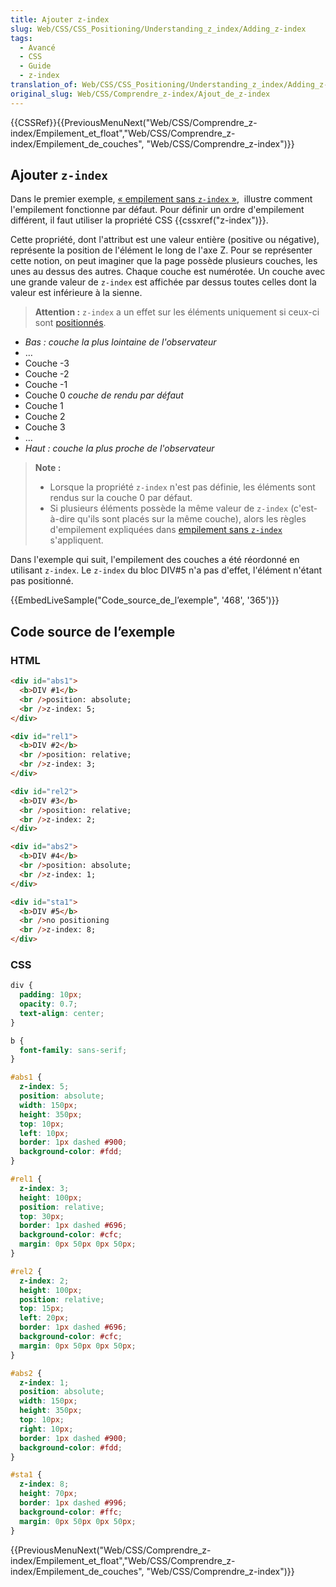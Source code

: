 ```yaml
---
title: Ajouter z-index
slug: Web/CSS/CSS_Positioning/Understanding_z_index/Adding_z-index
tags:
  - Avancé
  - CSS
  - Guide
  - z-index
translation_of: Web/CSS/CSS_Positioning/Understanding_z_index/Adding_z-index
original_slug: Web/CSS/Comprendre_z-index/Ajout_de_z-index
---
```

{{CSSRef}}{{PreviousMenuNext("Web/CSS/Comprendre_z-index/Empilement_et_float","Web/CSS/Comprendre_z-index/Empilement_de_couches", "Web/CSS/Comprendre_z-index")}}

## Ajouter `z-index`

Dans le premier exemple, [« empilement sans `z-index` »](/fr/docs/Web/CSS/CSS_Positioning/Understanding_z_index/Stacking_without_z-index),  illustre comment l'empilement fonctionne par défaut. Pour définir un ordre d'empilement différent, il faut utiliser la propriété CSS {{cssxref("z-index")}}.

Cette propriété, dont l'attribut est une valeur entière (positive ou négative), représente la position de l'élément le long de l'axe Z. Pour se représenter cette notion, on peut imaginer que la page possède plusieurs couches, les unes au dessus des autres. Chaque couche est numérotée. Un couche avec une grande valeur de `z-index` est affichée par dessus toutes celles dont la valeur est inférieure à la sienne.

> **Attention :** `z-index` a un effet sur les éléments uniquement si ceux-ci sont [positionnés](/fr/docs/Web/CSS/position).

- _Bas : couche la plus lointaine de l'observateur_
- …
- Couche -3
- Couche -2
- Couche -1
- Couche 0 _couche de rendu par défaut_
- Couche 1
- Couche 2
- Couche 3
- …
- _Haut : couche la plus proche de l'observateur_

> **Note :**
>
> - Lorsque la propriété `z-index` n'est pas définie, les éléments sont rendus sur la couche 0 par défaut.
> - Si plusieurs éléments possède la même valeur de `z-index` (c'est-à-dire qu'ils sont placés sur la même couche), alors les règles d'empilement expliquées dans [empilement sans `z-index`](/fr/docs/Web/CSS/CSS_Positioning/Understanding_z_index/Stacking_without_z-index) s'appliquent.

Dans l'exemple qui suit, l'empilement des couches a été réordonné en utilisant `z-index`. Le `z-index` du bloc DIV#5 n'a pas d'effet, l'élément n'étant pas positionné.

{{EmbedLiveSample("Code_source_de_l’exemple", '468', '365')}}

## **Code source de l’exemple**

### HTML

```html
<div id="abs1">
  <b>DIV #1</b>
  <br />position: absolute;
  <br />z-index: 5;
</div>

<div id="rel1">
  <b>DIV #2</b>
  <br />position: relative;
  <br />z-index: 3;
</div>

<div id="rel2">
  <b>DIV #3</b>
  <br />position: relative;
  <br />z-index: 2;
</div>

<div id="abs2">
  <b>DIV #4</b>
  <br />position: absolute;
  <br />z-index: 1;
</div>

<div id="sta1">
  <b>DIV #5</b>
  <br />no positioning
  <br />z-index: 8;
</div>
```

### CSS

```css
div {
  padding: 10px;
  opacity: 0.7;
  text-align: center;
}

b {
  font-family: sans-serif;
}

#abs1 {
  z-index: 5;
  position: absolute;
  width: 150px;
  height: 350px;
  top: 10px;
  left: 10px;
  border: 1px dashed #900;
  background-color: #fdd;
}

#rel1 {
  z-index: 3;
  height: 100px;
  position: relative;
  top: 30px;
  border: 1px dashed #696;
  background-color: #cfc;
  margin: 0px 50px 0px 50px;
}

#rel2 {
  z-index: 2;
  height: 100px;
  position: relative;
  top: 15px;
  left: 20px;
  border: 1px dashed #696;
  background-color: #cfc;
  margin: 0px 50px 0px 50px;
}

#abs2 {
  z-index: 1;
  position: absolute;
  width: 150px;
  height: 350px;
  top: 10px;
  right: 10px;
  border: 1px dashed #900;
  background-color: #fdd;
}

#sta1 {
  z-index: 8;
  height: 70px;
  border: 1px dashed #996;
  background-color: #ffc;
  margin: 0px 50px 0px 50px;
}
```

{{PreviousMenuNext("Web/CSS/Comprendre_z-index/Empilement_et_float","Web/CSS/Comprendre_z-index/Empilement_de_couches", "Web/CSS/Comprendre_z-index")}}
